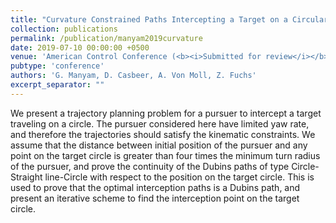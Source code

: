 ```yaml
---
title: "Curvature Constrained Paths Intercepting a Target on a Circular Trajectory"
collection: publications
permalink: /publication/manyam2019curvature
date: 2019-07-10 00:00:00 +0500
venue: 'American Control Conference (<b><i>Submitted for review</i></b>)'
pubtype: 'conference'
authors: 'G. Manyam, D. Casbeer, A. Von Moll, Z. Fuchs'
excerpt_separator: ""
---
```

We present a trajectory planning problem for a pursuer to intercept a target traveling on a circle. The pursuer considered here have limited yaw rate, and therefore the trajectories should satisfy the kinematic constraints. We assume that the distance between initial position of the pursuer and any point on the target circle is greater than four times the minimum turn radius of the pursuer, and prove the continuity of the Dubins paths of type Circle-Straight line-Circle with respect to the position on the target circle. This is used to prove that the optimal interception paths is a Dubins path, and present an iterative scheme to find the interception point on the target circle.
